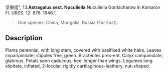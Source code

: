 坚果组",
13.**Astragalus sect. Nuculiella** Nuculiella Gontscharow in Komarov Fl. URSS. 12: 876. 1946.",

> One species: China, Mongolia, Russia (Far East).

## Description
Plants perennial, with long stem, covered with basifixed white hairs. Leaves imparipinnate; stipules free, green. Bracteoles pres-ent. Calyx campanulate, glabrous. Petals soon caducous; keel longer than wings. Legumes long stipitate, inflated, 2-locular, rigidly cartilaginous-leathery, nut-shaped.
